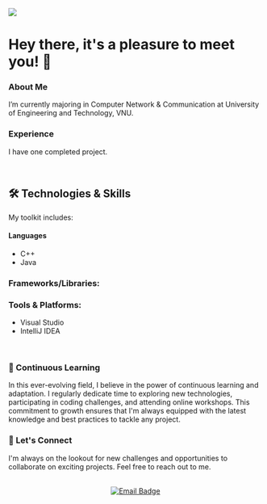 ![](https://komarev.com/ghpvc/?username=mthang1201&style=for-the-badge)
<br>

# Hey there, it's a pleasure to meet you! 👋

### About Me
I’m currently majoring in Computer Network & Communication at University of Engineering and Technology, VNU.

### Experience
I have one completed project.


<br>



## 🛠️ Technologies & Skills
My toolkit includes:

 #### Languages 
- C++
- Java

### Frameworks/Libraries: 

### Tools & Platforms: 
- Visual Studio
- IntelliJ IDEA


<br>

### 🌱 Continuous Learning
In this ever-evolving field, I believe in the power of continuous learning and adaptation. I regularly dedicate time to exploring new technologies, participating in coding challenges, and attending online workshops. This commitment to growth ensures that I'm always equipped with the latest knowledge and best practices to tackle any project.

### 🤝 Let's Connect
I'm always on the lookout for new challenges and opportunities to collaborate on exciting projects. Feel free to reach out to me.

<div id="badges" align="center">
  <br>
  <a href="mailto:mthang1201@gmail.com">
    <img src="https://img.shields.io/badge/Gmail-blue?style=for-the-badge&logo=gmail&logoColor=white&color=bb001b" alt="Email Badge" />
  </a>
</div>

<br>
